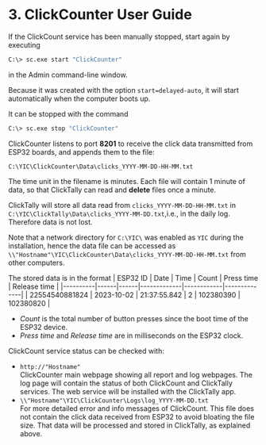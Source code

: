# 3. ClickCounter User Guide

If the ClickCount service has been manually stopped, start again by executing

```BASH
C:\> sc.exe start "ClickCounter"
```

in the Admin command-line window.

Because it was created with the option `start=delayed-auto`, it will start automatically when the computer boots up.

It can be stopped with the command

```BASH
C:\> sc.exe stop "ClickCounter"
```

ClickCounter listens to port __8201__ to receive the click data transmitted from ESP32 boards, and appends them to the file:

`C:\YIC\ClickCounter\Data\clicks_YYYY-MM-DD-HH-MM.txt`

The time unit in the filename is minutes. Each file will contain 1 minute of data, so that ClickTally can read and __delete__ files once a minute.

ClickTally will store all data read from `clicks_YYYY-MM-DD-HH-MM.txt` in 
`C:\YIC\ClickTally\Data\clicks_YYYY-MM-DD.txt`,i.e., in the daily log. Therefore data is not lost.

Note that a network directory for `C:\YIC\` was enabled as `YIC` during the installation, hence the data file can be accessed as `\\"Hostname"\YIC\ClickCounter\Data\clicks_YYYY-MM-DD-HH-MM.txt` from other computers.

The stored data is in the format
| ESP32 ID | Date | Time | Count | Press time | Release time |
|----------|------|------|-------------|------------|--------------|
| 22554540881824 | 2023-10-02 | 21:37:55.842 | 2 | 102380390 | 102380820 |

- _Count_ is the total number of button presses since the boot time of the ESP32 device.
- _Press time_ and _Release time_ are in milliseconds on the ESP32 clock.

ClickCount service status can be checked with:

- `http://"Hostname"`\
  ClickCounter main webpage showing all report and log webpages. The log page will contain the status of both ClickCount and ClickTally services. The web service will be installed with the ClickTally app.
- `\\"Hostname"\YIC\ClickCounter\Logs\log_YYYY-MM-DD.txt`\
  For more detailed error and info messages of ClickCount. This file does not contain the click data received from ESP32 to avoid bloating the file size. That data will be processed and stored in ClickTally, as explained above.
